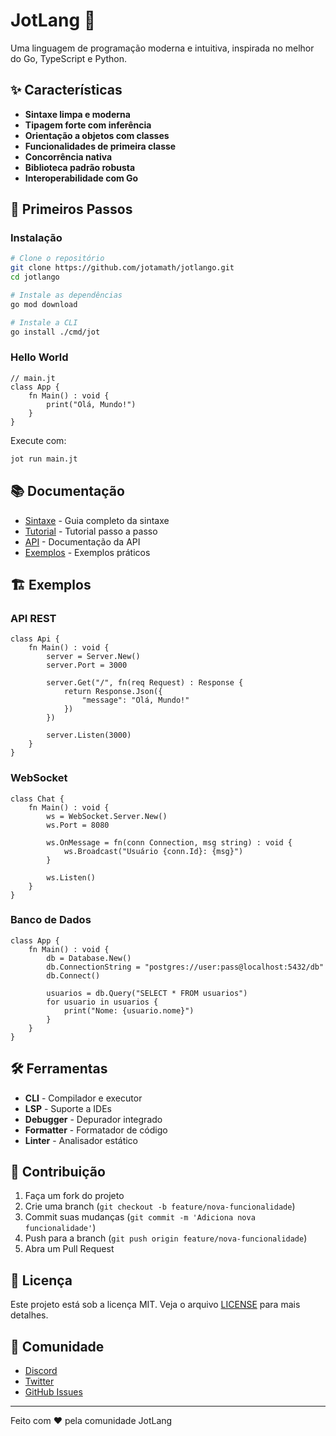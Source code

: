 # JotLang 🚀

Uma linguagem de programação moderna e intuitiva, inspirada no melhor do Go, TypeScript e Python.

## ✨ Características

- **Sintaxe limpa e moderna**
- **Tipagem forte com inferência**
- **Orientação a objetos com classes**
- **Funcionalidades de primeira classe**
- **Concorrência nativa**
- **Biblioteca padrão robusta**
- **Interoperabilidade com Go**

## 🚀 Primeiros Passos

### Instalação

```bash
# Clone o repositório
git clone https://github.com/jotamath/jotlango.git
cd jotlango

# Instale as dependências
go mod download

# Instale a CLI
go install ./cmd/jot
```

### Hello World

```jt
// main.jt
class App {
    fn Main() : void {
        print("Olá, Mundo!")
    }
}
```

Execute com:
```bash
jot run main.jt
```

## 📚 Documentação

- [Sintaxe](docs/sintaxe.md) - Guia completo da sintaxe
- [Tutorial](docs/tutorial.md) - Tutorial passo a passo
- [API](docs/api.md) - Documentação da API
- [Exemplos](examples/) - Exemplos práticos

## 🏗️ Exemplos

### API REST

```jt
class Api {
    fn Main() : void {
        server = Server.New()
        server.Port = 3000

        server.Get("/", fn(req Request) : Response {
            return Response.Json({
                "message": "Olá, Mundo!"
            })
        })

        server.Listen(3000)
    }
}
```

### WebSocket

```jt
class Chat {
    fn Main() : void {
        ws = WebSocket.Server.New()
        ws.Port = 8080

        ws.OnMessage = fn(conn Connection, msg string) : void {
            ws.Broadcast("Usuário {conn.Id}: {msg}")
        }

        ws.Listen()
    }
}
```

### Banco de Dados

```jt
class App {
    fn Main() : void {
        db = Database.New()
        db.ConnectionString = "postgres://user:pass@localhost:5432/db"
        db.Connect()

        usuarios = db.Query("SELECT * FROM usuarios")
        for usuario in usuarios {
            print("Nome: {usuario.nome}")
        }
    }
}
```

## 🛠️ Ferramentas

- **CLI** - Compilador e executor
- **LSP** - Suporte a IDEs
- **Debugger** - Depurador integrado
- **Formatter** - Formatador de código
- **Linter** - Analisador estático

## 🤝 Contribuição

1. Faça um fork do projeto
2. Crie uma branch (`git checkout -b feature/nova-funcionalidade`)
3. Commit suas mudanças (`git commit -m 'Adiciona nova funcionalidade'`)
4. Push para a branch (`git push origin feature/nova-funcionalidade`)
5. Abra um Pull Request

## 📝 Licença

Este projeto está sob a licença MIT. Veja o arquivo [LICENSE](LICENSE) para mais detalhes.

## 👥 Comunidade

- [Discord](https://discord.gg/jotlang)
- [Twitter](https://twitter.com/jotlang)
- [GitHub Issues](https://github.com/jotamath/jotlango/issues)

---

Feito com ❤️ pela comunidade JotLang
